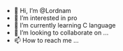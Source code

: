 - 👋 Hi, I’m @Lordnam
- 👀 I’m interested in pro
- 🌱 I’m currently learning C language
- 💞️ I’m looking to collaborate on ...
- 📫 How to reach me ...

<!---
Lordnam/Lordnam is a ✨ special ✨ repository because its `README.md` (this file) appears on your GitHub profile.
You can click the Preview link to take a look at your changes.
--->

